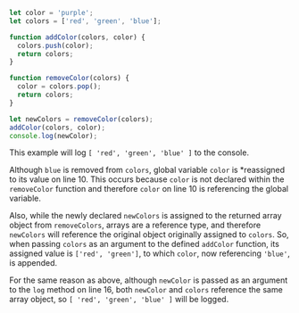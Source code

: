```js
let color = 'purple';
let colors = ['red', 'green', 'blue'];

function addColor(colors, color) {
  colors.push(color);
  return colors;
}

function removeColor(colors) {
  color = colors.pop();
  return colors;
}

let newColors = removeColor(colors);
addColor(colors, color);
console.log(newColor);
```

This example will log `[ 'red', 'green', 'blue' ]` to the console.

Although `blue` is removed from `colors`, global variable `color` is *reassigned to its value on line 10. This occurs because `color` is not declared within the `removeColor` function and therefore `color` on line 10 is referencing the global variable.

Also, while the newly declared `newColors` is assigned to the returned array object from `removeColors`, arrays are a reference type, and therefore `newColors` will reference the original object originally assigned to `colors`. So, when passing `colors` as an argument to the defined `addColor` function, its assigned value is `['red', 'green']`, to which `color`, now referencing `'blue'`, is appended.

For the same reason as above, although `newColor` is passed as an argument to the `log` method on line 16, both `newColor` and `colors` reference the same array object, so `[ 'red', 'green', 'blue' ]` will be logged.
